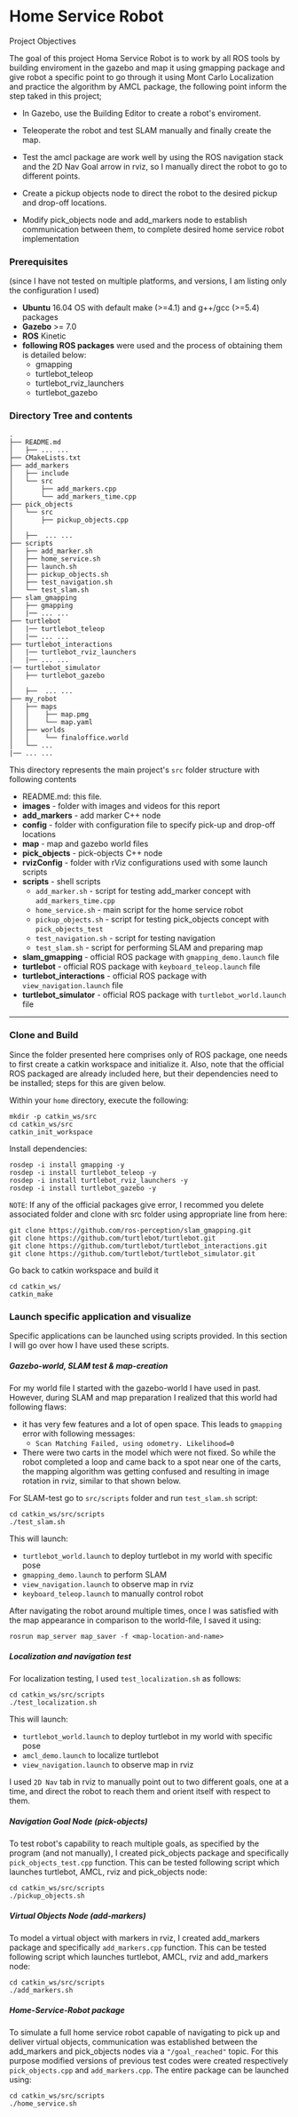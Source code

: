# Home Service Robot

Project Objectives

The goal of this project Homa Service Robot is to work by all ROS tools by building enviroment in the gazebo and map it using gmapping package and give robot a specific point to go through it using Mont Carlo Localization and practice the algorithm by AMCL package, the following point inform the step taked in this project;

* In Gazebo, use the Building Editor to create a robot's enviroment.

* Teleoperate the robot and test SLAM manually and finally create the map.

*  Test the amcl package are work well by using the ROS navigation stack and the 2D Nav Goal arrow in rviz, so I manually direct the robot to go to different points.

* Create a pickup objects node to direct the robot to the desired pickup and drop-off locations.

* Modify pick_objects node and add_markers node to establish communication between them, to complete desired home service robot implementation
### Prerequisites
(since I have not tested on multiple platforms, and versions, I am listing only the configuration I used)

* **Ubuntu** 16.04 OS with default make (>=4.1) and g++/gcc (>=5.4) packages
* **Gazebo** >= 7.0
* **ROS** Kinetic
* **following ROS packages** were used and the process of obtaining them is detailed below:
    * gmapping
    * turtlebot_teleop
    * turtlebot_rviz_launchers
    * turtlebot_gazebo

### Directory Tree and contents

```
.
├── README.md
│   ├── ... ...
├── CMakeLists.txt
├── add_markers
│   ├── include 
│   └── src
│       ├── add_markers.cpp
│       └── add_markers_time.cpp
├── pick_objects
│   └── src
│       ├── pickup_objects.cpp
│       
│   ├──  ... ...
├── scripts
│   ├── add_marker.sh
│   ├── home_service.sh
│   ├── launch.sh
│   ├── pickup_objects.sh
│   ├── test_navigation.sh
│   └── test_slam.sh
├── slam_gmapping
│   ├── gmapping
│   |── ... ...
├── turtlebot
│   |── turtlebot_teleop
│   |── ... ...
├── turtlebot_interactions
│   |── turtlebot_rviz_launchers
│   |── ... ...
|── turtlebot_simulator
│   ├── turtlebot_gazebo
│
│   ├──  ... ...
├── my_robot
│   ├── maps
│   │    ├── map.pmg
│   │    └── map.yaml
│   ├── worlds
│   │    └── finaloffice.world
│   └── ...
|── ... ...
```

This directory represents the main project's `src` folder structure with following contents

* README.md: this file.
* **images** - folder with images and videos for this report
* **add_markers** - add marker C++ node
* **config** - folder with configuration file to specify pick-up and drop-off locations
* **map** - map and gazebo world files
* **pick_objects** - pick-objects C++ node
* **rvizConfig** - folder with rViz configurations used with some launch scripts
* **scripts** - shell scripts
	* `add_marker.sh` - script for testing add_marker concept with `add_markers_time.cpp`
	* `home_service.sh` - main script for the home service robot
	* `pickup_objects.sh` - script for testing pick_objects concept with `pick_objects_test`
	* `test_navigation.sh` - script for testing navigation
	* `test_slam.sh` - script for performing SLAM and preparing map
* **slam_gmapping** - official ROS package with `gmapping_demo.launch` file
* **turtlebot** - official ROS package with `keyboard_teleop.launch` file
* **turtlebot_interactions** - official ROS package with `view_navigation.launch` file
* **turtlebot_simulator** - official ROS package with `turtlebot_world.launch` file

---


### Clone and Build

Since the folder presented here comprises only of ROS package, one needs to first create a catkin workspace and initialize it. Also, note that the official ROS packaged are already included here, but their dependencies need to be installed; steps for this are given below.

Within your `home` directory, execute the following:

```
mkdir -p catkin_ws/src
cd catkin_ws/src
catkin_init_workspace
```
Install dependencies:

```
rosdep -i install gmapping -y
rosdep -i install turtlebot_teleop -y
rosdep -i install turtlebot_rviz_launchers -y
rosdep -i install turtlebot_gazebo -y
```

`NOTE`: If any of the official packages give error, I recommed you delete associated folder and clone with src folder using appropriate line from here:

```
git clone https://github.com/ros-perception/slam_gmapping.git  
git clone https://github.com/turtlebot/turtlebot.git  
git clone https://github.com/turtlebot/turtlebot_interactions.git  
git clone https://github.com/turtlebot/turtlebot_simulator.git
```

Go back to catkin workspace and build it

```
cd catkin_ws/
catkin_make
```

### Launch specific application and visualize

Specific applications can be launched using scripts provided. In this section I will go over how I have used these scripts.

##### Gazebo-world, SLAM test & map-creation

For my world file I started with the gazebo-world I have used in past. However, during SLAM and map preparation I realized that this world had following flaws:

* it has very few features and a lot of open space. This leads to `gmapping` error with following messages:
	* `Scan Matching Failed, using odometry. Likelihood=0`
* There were two carts in the model which were not fixed. So while the robot completed a loop and came back to a spot near one of the carts, the mapping algorithm was getting confused and resulting in image rotation in rviz, similar to that shown below.


For SLAM-test go to `src/scripts` folder and run `test_slam.sh` script:

```
cd catkin_ws/src/scripts
./test_slam.sh
```

This will launch:

* `turtlebot_world.launch` to deploy turtlebot in my world with specific pose
* `gmapping_demo.launch` to perform SLAM
* `view_navigation.launch` to observe map in rviz
* `keyboard_teleop.launch` to manually control robot

After navigating the robot around multiple times, once I was satisfied with the map appearance in comparison to the world-file, I saved it using:

`rosrun map_server map_saver -f <map-location-and-name>`


##### Localization and navigation test

For localization testing, I used `test_localization.sh` as follows:

```
cd catkin_ws/src/scripts
./test_localization.sh
```

This will launch:

* `turtlebot_world.launch` to deploy turtlebot in my world with specific pose
* `amcl_demo.launch` to localize turtlebot
* `view_navigation.launch` to observe map in rviz

I used `2D Nav` tab in rviz to manually point out to two different goals, one at a time, and direct the robot to reach them and orient itself with respect to them.

##### Navigation Goal Node (pick-objects)

To test robot's capability to reach multiple goals, as specified by the program (and not manually), I created pick_objects package and specifically `pick_objects_test.cpp` function. This can be tested following script which launches turtlebot, AMCL, rviz and pick_objects node:

```
cd catkin_ws/src/scripts
./pickup_objects.sh
```

##### Virtual Objects Node (add-markers)

To model a virtual object with markers in rviz, I created add_markers package and specifically `add_markers.cpp` function. This can be tested following script which launches turtlebot, AMCL, rviz and add_markers node:

```
cd catkin_ws/src/scripts
./add_markers.sh
```

##### Home-Service-Robot package

To simulate a full home service robot capable of navigating to pick up and deliver virtual objects, communication was established between the add_markers and pick_objects nodes via a `"/goal_reached"` topic. For this purpose modified versions of previous test codes were created respectively `pick_objects.cpp` and `add_markers.cpp`. The entire package can be launched using:

```
cd catkin_ws/src/scripts
./home_service.sh
```
